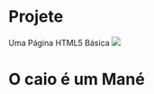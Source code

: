 # Projete
<!DOCTYPE html>
<head>
    Uma Página HTML5 Básica
</head>
<body>
  <img src="https://www.hypeness.com.br/1/2018/08/Lemur5.jpg">
    <h1>O caio é um Mané</h1>
</body>
</html>
